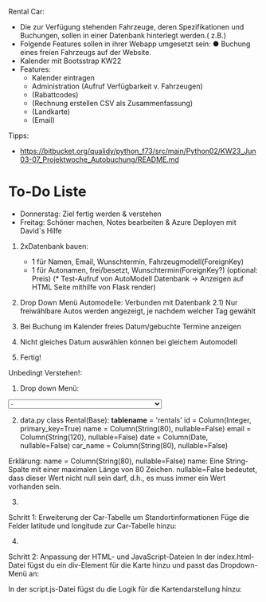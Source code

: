 Rental Car: 
* Die zur Verfügung stehenden Fahrzeuge, deren Spezifikationen und Buchungen, sollen in
einer Datenbank hinterlegt werden.( z.B.)
* Folgende Features sollen in ihrer Webapp umgesetzt sein:
    ● Buchung eines freien Fahrzeugs auf der Website.   
* Kalender mit Bootsstrap KW22
* Features:
    * Kalender eintragen
    * Administration (Aufruf Verfügbarkeit v. Fahrzeugen)
    * (Rabattcodes)
    * (Rechnung erstellen CSV als Zusammenfassung)
    * (Landkarte)
    * (Email)

Tipps:
* https://bitbucket.org/qualidy/python_f73/src/main/Python02/KW23_Jun03-07_Projektwoche_Autobuchung/README.md

# To-Do Liste
* Donnerstag: Ziel fertig werden & verstehen
* Freitag: Schöner machen, Notes bearbeiten & Azure Deployen mit David`s Hilfe

1) 2xDatenbank bauen: 
    * 1 für Namen, Email, Wunschtermin, Fahrzeugmodell(ForeignKey)
    * 1 für Autonamen, frei/besetzt, Wunschtermin(ForeignKey?) (optional: Preis)
        (* Test-Aufruf von AutoModell Datenbank -> Anzeigen auf HTML Seite mithilfe von Flask render)

2) Drop Down Menü Automodelle: Verbunden mit Datenbank 
    2.1) Nur freiwählbare Autos werden angezeigt, je nachdem welcher Tag gewählt

3) Bei Buchung im Kalender freies Datum/gebuchte Termine anzeigen 

4) Nicht gleiches Datum auswählen können bei gleichem Automodell

5) Fertig!

Unbedingt Verstehen!:
1) Drop down Menü:
 <select class="form-control" id="car_name" name="car_name">
                <option value="-">-</option>
                {% for car in cars %}
                <option value="{{ car.autoname }}">{{ car.autoname }} - {{ car.price_per_day }} €/Tag</option>
                {% endfor %}
            </select>

2) data.py
class Rental(Base):
    __tablename__ = 'rentals'
    id = Column(Integer, primary_key=True)
    name = Column(String(80), nullable=False)
    email = Column(String(120), nullable=False)
    date = Column(Date, nullable=False)
    car_name = Column(String(80), nullable=False)

Erklärung: 
name = Column(String(80), nullable=False)
name: Eine String-Spalte mit einer maximalen Länge von 80 Zeichen. nullable=False bedeutet, dass dieser Wert nicht null sein darf, d.h., es muss immer ein Wert vorhanden sein.

3)
Schritt 1: Erweiterung der Car-Tabelle um Standortinformationen
Füge die Felder latitude und longitude zur Car-Tabelle hinzu:

4)
Schritt 2: Anpassung der HTML- und JavaScript-Dateien
In der index.html-Datei fügst du ein div-Element für die Karte hinzu und passt das Dropdown-Menü an:

In der script.js-Datei fügst du die Logik für die Kartendarstellung hinzu:
